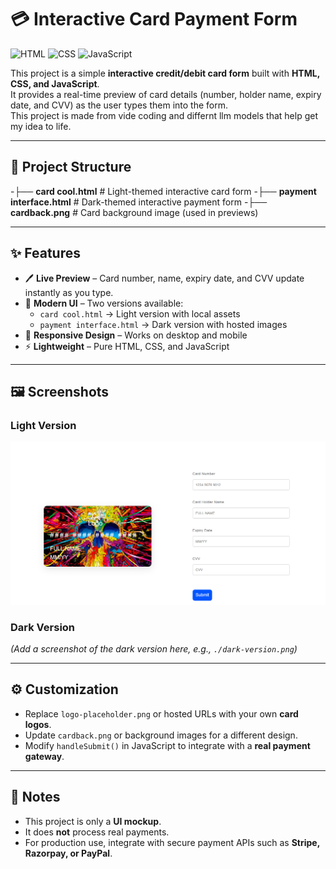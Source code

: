 # 💳 Interactive Card Payment Form

![HTML](https://img.shields.io/badge/HTML5-E34F26?style=for-the-badge&logo=html5&logoColor=white)
![CSS](https://img.shields.io/badge/CSS3-1572B6?style=for-the-badge&logo=css3&logoColor=white)
![JavaScript](https://img.shields.io/badge/JavaScript-F7DF1E?style=for-the-badge&logo=javascript&logoColor=black)

This project is a simple **interactive credit/debit card form** built with **HTML, CSS, and JavaScript**.  
It provides a real-time preview of card details (number, holder name, expiry date, and CVV) as the user types them into the form.  
This project is made from vide coding and differnt llm models that help get my idea to life.

---

## 📂 Project Structure
-├── **card cool.html** # Light-themed interactive card form
-├── **payment interface.html** # Dark-themed interactive payment form
-├── **cardback.png** # Card background image (used in previews)

---

## ✨ Features

- 🖊️ **Live Preview** – Card number, name, expiry date, and CVV update instantly as you type.  
- 🎨 **Modern UI** – Two versions available:  
  - `card cool.html` → Light version with local assets  
  - `payment interface.html` → Dark version with hosted images  
- 📱 **Responsive Design** – Works on desktop and mobile  
- ⚡ **Lightweight** – Pure HTML, CSS, and JavaScript  

---

## 🖼️ Screenshots  

### Light Version  
![Card Preview](./assets/cardback_image.png)  

### Dark Version  
*(Add a screenshot of the dark version here, e.g., `./dark-version.png`)*  

---

## ⚙️ Customization  

- Replace `logo-placeholder.png` or hosted URLs with your own **card logos**.  
- Update `cardback.png` or background images for a different design.  
- Modify `handleSubmit()` in JavaScript to integrate with a **real payment gateway**.  

---

## 📌 Notes  

- This project is only a **UI mockup**.  
- It does **not** process real payments.  
- For production use, integrate with secure payment APIs such as **Stripe, Razorpay, or PayPal**.  



   
